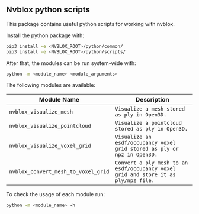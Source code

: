 ## Nvblox python scripts

This package contains useful python scripts for working with nvblox.

Install the python package with:
```bash
pip3 install -e <NVBLOX_ROOT>/python/common/
pip3 install -e <NVBLOX_ROOT>/python/scripts/
```

After that, the modules can be run system-wide with:
```bash
python -m <module_name> <module_arguments>
```

The following modules are available:

| Module Name                         | Description                                                                        |
|-------------------------------------|------------------------------------------------------------------------------------|
| `nvblox_visualize_mesh`             | `Visualize a mesh stored as ply in Open3D.`                                        |
| `nvblox_visualize_pointcloud`       | `Visualize a pointcloud stored as ply in Open3D.`                                  |
| `nvblox_visualize_voxel_grid`       | `Visualize an esdf/occupancy voxel grid stored as ply or npz in Open3D.`           |
| `nvblox_convert_mesh_to_voxel_grid` | `Convert a ply mesh to an esdf/occupancy voxel grid and store it as ply/npz file.` |

To check the usage of each module run:
```bash
python -m <module_name> -h
```
